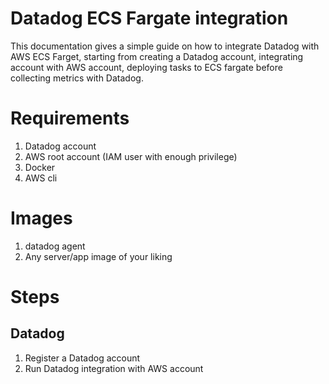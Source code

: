 # Datadog ECS Fargate integration
This documentation gives a simple guide on how to integrate Datadog with AWS ECS Farget, starting
from creating a Datadog account, integrating account with AWS account, deploying tasks to ECS fargate before collecting metrics with Datadog.

# Requirements
1. Datadog account
2. AWS root account (IAM user with enough privilege)
3. Docker
4. AWS cli

# Images
1. datadog agent
2. Any server/app image of your liking

# Steps
## Datadog
1. Register a Datadog account
2. Run Datadog integration with AWS account

